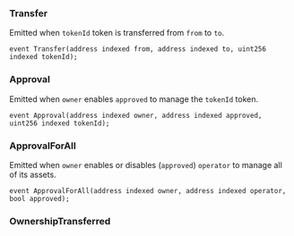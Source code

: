 ### Transfer
Emitted when `tokenId` token is transferred from `from` to `to`.

``` solidity
event Transfer(address indexed from, address indexed to, uint256 indexed tokenId);
```


### Approval
Emitted when `owner` enables `approved` to manage the `tokenId` token.

``` solidity
event Approval(address indexed owner, address indexed approved, uint256 indexed tokenId);
```

### ApprovalForAll
Emitted when `owner` enables or disables (`approved`) `operator` to manage all of its assets.

``` solidity
event ApprovalForAll(address indexed owner, address indexed operator, bool approved);
```

### OwnershipTransferred